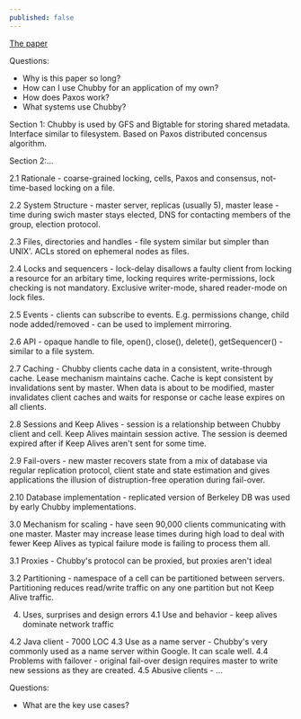 ```yaml
---
published: false
---
```

[The paper](https://static.googleusercontent.com/media/research.google.com/en//archive/chubby-osdi06.pdf)

Questions:
- Why is this paper so long?
- How can I use Chubby for an application of my own?
- How does Paxos work?
- What systems use Chubby?

Section 1:
Chubby is used by GFS and Bigtable for storing shared metadata. Interface similar to filesystem. Based on Paxos distributed concensus algorithm.

Section 2:...

2.1  Rationale - coarse-grained locking, cells, Paxos and consensus, not-time-based locking on a file.

2.2 System Structure - master server, replicas (usually 5), master lease - time during swich master stays elected, DNS for contacting members of the group, election protocol.

2.3 Files, directories and handles - file system similar but simpler than UNIX'. ACLs stored on ephemeral nodes as files.

2.4 Locks and sequencers - lock-delay disallows a faulty client from locking a resource for an arbitary time, locking requires write-permissions, lock checking is not mandatory. Exclusive writer-mode, shared reader-mode on lock files.

2.5 Events - clients can subscribe to events. E.g. permissions change, child node added/removed - can be used to implement mirroring.

2.6 API - opaque handle to file, open(), close(), delete(), getSequencer() - similar to a file system.

2.7 Caching - Chubby clients cache data in a consistent, write-through cache. Lease mechanism maintains cache. Cache is kept consistent by invalidations sent by master. When data is about to be modified, master invalidates client caches and waits for response or cache lease expires on all clients.

2.8 Sessions and Keep Alives - session is a relationship between Chubby client and cell. Keep Alives maintain session active. The session is deemed expired after if Keep Alives aren't sent for some time.

2.9 Fail-overs - new master recovers state from a mix of database via regular replication protocol, client state and state estimation and gives applications the illusion of distruption-free operation during fail-over.

2.10 Database implementation - replicated version of Berkeley DB was used by early Chubby implementations.

3.0 Mechanism for scaling - have seen 90,000 clients communicating with one master. Master may increase lease times during high load to deal with fewer Keep Alives as typical failure mode is failing to process them all. 

3.1 Proxies - Chubby's protocol can be proxied, but proxies aren't ideal

3.2 Partitioning - namespace of a cell can be partitioned between servers. Partitioning reduces read/write traffic on any one partition but not Keep Alive traffic.

4. Uses, surprises and design errors
4.1 Use and behavior - keep alives dominate network traffic

4.2 Java client - 7000 LOC 
4.3 Use as a name server - Chubby's very commonly used as a name server within Google. It can scale well.
4.4 Problems with failover - original fail-over design requires master to write new sessions as they are created.
4.5 Abusive clients - ...

Questions:
- What are the key use cases?
